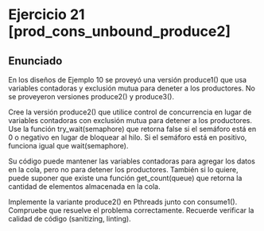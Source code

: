 # Ejercicio 21 [prod_cons_unbound_produce2]

## Enunciado

En los diseños de Ejemplo 10 se proveyó una versión produce1() que usa
variables contadoras y exclusión mutua para deneter a los
productores. No se proveyeron versiones produce2() y produce3().

Cree la versión produce2() que utilice control de concurrencia en lugar
de variables contadoras con exclusión mutua para detener a los productores.
Use la función try_wait(semaphore) que retorna false si el semáforo está en 0
o negativo en lugar de bloquear al hilo. Si el semáforo está en positivo,
funciona igual que wait(semaphore).

Su código puede mantener las variables contadoras para agregar los datos en la cola,
pero no para detener los productores. También si lo quiere, puede suponer que existe
una función get_count(queue) que retorna la cantidad de elementos almacenada en la cola.

Implemente la variante produce2() en Pthreads junto con consume1(). Compruebe que resuelve
el problema correctamente. Recuerde verificar la calidad de código (sanitizing, linting).
